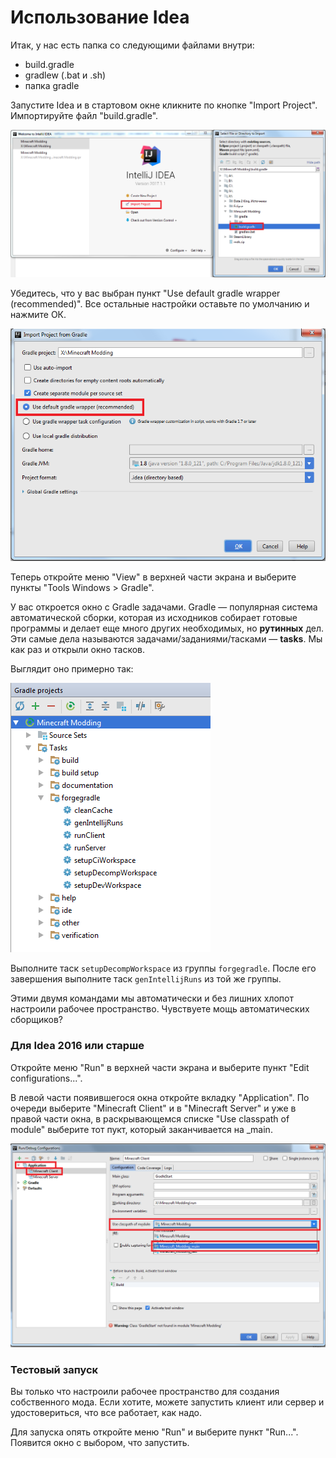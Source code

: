 # Использование Idea

Итак, у нас есть папка со следующими файлами внутри:

* build.gradle
* gradlew (.bat и .sh)
* папка gradle

Запустите Idea и в стартовом окне кликните по кнопке "Import Project". Импортируйте файл "build.gradle".

![Демонстрация импорта](images/importing.png)

Убедитесь, что у вас выбран пункт "Use default gradle wrapper (recommended)". Все остальные настройки оставьте
по умолчанию и нажмите ОК.

![Демонстрация настроек импорта](images/import_settings.png)

Теперь откройте меню "View" в верхней части экрана и выберите пункты "Tools Windows > Gradle".

У вас откроется окно с Gradle задачами. Gradle — популярная система автоматической сборки, которая из исходников
собирает готовые программы и делает еще много других необходимых, но **рутинных** дел. Эти самые дела называются
задачами/заданиями/тасками — **tasks**. Мы как раз и открыли окно тасков.

Выглядит оно примерно так:

![Демнострация Gradle тасков](images/gradle_tasks.png)

Выполните таск `setupDecompWorkspace` из группы `forgegradle`. После его завершения выполните таск `genIntellijRuns` из
той же группы.

Этими двумя командами мы автоматически и без лишних хлопот настроили рабочее пространство. Чувствуете мощь автоматических
сборщиков?

### Для Idea 2016 или старше

Откройте меню "Run" в верхней части экрана и выберите пункт "Edit configurations...".

В левой части появившегося окна откройте вкладку "Application". По очереди выберите "Minecraft Client" и в "Minecraft Server"
и уже в правой части окна, в раскрывающемся списке "Use classpath of module" выберите тот пукт, который заканчивается на _main.

![Демонстрация найстройки конфигураций запуска](images/run_config.png)

### Тестовый запуск

Вы только что настроили рабочее пространство для создания собственного мода. Если хотите, можете запустить
клиент или сервер и удостовериться, что все работает, как надо.

Для запуска опять откройте меню "Run" и выберите пункт "Run...". Появится окно с выбором, что запустить.